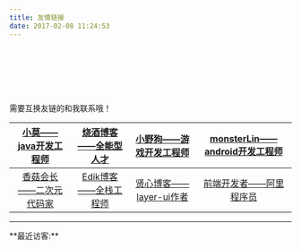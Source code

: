 ```yaml
---
title: 友情链接
date: 2017-02-08 11:24:53
---
```

<br><br><br><br><br>

需要互换友链的和我联系哦！


|[小莫——java开发工程师](https://xiaomo.info) |[烧酒博客——全能型人才](https://i.shojo.cc/)| [小野狗——游戏开发工程师](http://fortl.cn)  |[monsterLin——android开发工程师](https://xiaomo.info)|
|:-------------: |:-------------:|:-----:|:-----:|
|[香菇会长——二次元代码家](https://siitake.cn/) |[Edik博客——全栈工程师](https://www.edik.cn/) |[贤心博客——layer-ui作者](http://sentsin.com/) |[前端开发者——阿里程序员](http://lengziyu.com/) |



<hr>
**最近访客:**
<ul class="ds-recent-visitors" data-num-items="46" data-avatar-size="40"></ul>
